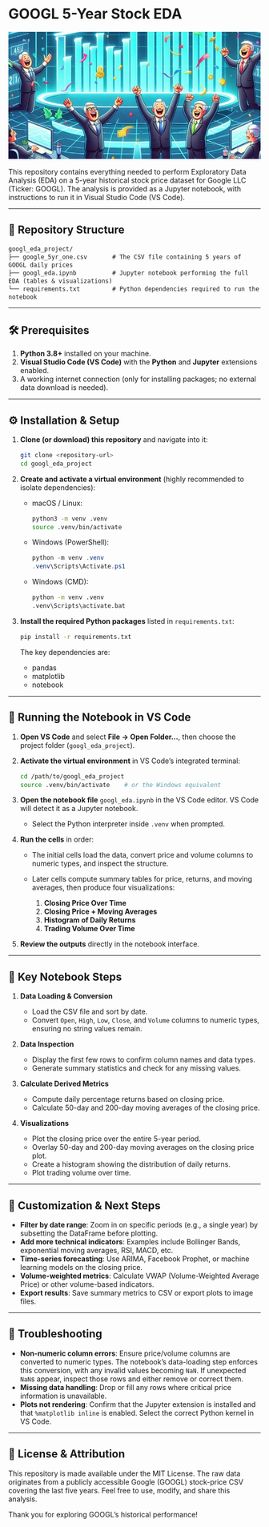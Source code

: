 # GOOGL 5-Year Stock EDA

![GOOGL 5-Year Stock EDA](image.jpeg)

This repository contains everything needed to perform Exploratory Data Analysis (EDA) on a 5-year historical stock price dataset for Google LLC (Ticker: GOOGL). The analysis is provided as a Jupyter notebook, with instructions to run it in Visual Studio Code (VS Code).

---

## 📂 Repository Structure

```
googl_eda_project/
├── google_5yr_one.csv       # The CSV file containing 5 years of GOOGL daily prices
├── googl_eda.ipynb          # Jupyter notebook performing the full EDA (tables & visualizations)
└── requirements.txt         # Python dependencies required to run the notebook
```

---

## 🛠 Prerequisites

1. **Python 3.8+** installed on your machine.
2. **Visual Studio Code (VS Code)** with the **Python** and **Jupyter** extensions enabled.
3. A working internet connection (only for installing packages; no external data download is needed).

---

## ⚙️ Installation & Setup

1. **Clone (or download) this repository** and navigate into it:

   ```bash
   git clone <repository-url>
   cd googl_eda_project
   ```

2. **Create and activate a virtual environment** (highly recommended to isolate dependencies):

   * macOS / Linux:

     ```bash
     python3 -m venv .venv
     source .venv/bin/activate
     ```
   * Windows (PowerShell):

     ```powershell
     python -m venv .venv
     .venv\Scripts\Activate.ps1
     ```
   * Windows (CMD):

     ```cmd
     python -m venv .venv
     .venv\Scripts\activate.bat
     ```

3. **Install the required Python packages** listed in `requirements.txt`:

   ```bash
   pip install -r requirements.txt
   ```

   The key dependencies are:

   * pandas
   * matplotlib
   * notebook

---

## 🚀 Running the Notebook in VS Code

1. **Open VS Code** and select **File → Open Folder…**, then choose the project folder (`googl_eda_project`).

2. **Activate the virtual environment** in VS Code’s integrated terminal:

   ```bash
   cd /path/to/googl_eda_project
   source .venv/bin/activate    # or the Windows equivalent
   ```

3. **Open the notebook file** `googl_eda.ipynb` in the VS Code editor. VS Code will detect it as a Jupyter notebook.

   * Select the Python interpreter inside `.venv` when prompted.

4. **Run the cells** in order:

   * The initial cells load the data, convert price and volume columns to numeric types, and inspect the structure.
   * Later cells compute summary tables for price, returns, and moving averages, then produce four visualizations:

     1. **Closing Price Over Time**
     2. **Closing Price + Moving Averages**
     3. **Histogram of Daily Returns**
     4. **Trading Volume Over Time**

5. **Review the outputs** directly in the notebook interface.

---

## 📑 Key Notebook Steps

1. **Data Loading & Conversion**

   * Load the CSV file and sort by date.
   * Convert `Open`, `High`, `Low`, `Close`, and `Volume` columns to numeric types, ensuring no string values remain.

2. **Data Inspection**

   * Display the first few rows to confirm column names and data types.
   * Generate summary statistics and check for any missing values.

3. **Calculate Derived Metrics**

   * Compute daily percentage returns based on closing price.
   * Calculate 50-day and 200-day moving averages of the closing price.

4. **Visualizations**

   * Plot the closing price over the entire 5-year period.
   * Overlay 50-day and 200-day moving averages on the closing price plot.
   * Create a histogram showing the distribution of daily returns.
   * Plot trading volume over time.

---

## 📝 Customization & Next Steps

* **Filter by date range**: Zoom in on specific periods (e.g., a single year) by subsetting the DataFrame before plotting.
* **Add more technical indicators**: Examples include Bollinger Bands, exponential moving averages, RSI, MACD, etc.
* **Time-series forecasting**: Use ARIMA, Facebook Prophet, or machine learning models on the closing price.
* **Volume-weighted metrics**: Calculate VWAP (Volume-Weighted Average Price) or other volume-based indicators.
* **Export results**: Save summary metrics to CSV or export plots to image files.

---

## 🔑 Troubleshooting

* **Non-numeric column errors**: Ensure price/volume columns are converted to numeric types. The notebook’s data-loading step enforces this conversion, with any invalid values becoming `NaN`. If unexpected `NaN`s appear, inspect those rows and either remove or correct them.
* **Missing data handling**: Drop or fill any rows where critical price information is unavailable.
* **Plots not rendering**: Confirm that the Jupyter extension is installed and that `%matplotlib inline` is enabled. Select the correct Python kernel in VS Code.

---

## 📄 License & Attribution

This repository is made available under the MIT License. The raw data originates from a publicly accessible Google (GOOGL) stock-price CSV covering the last five years. Feel free to use, modify, and share this analysis.

Thank you for exploring GOOGL’s historical performance!